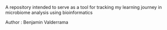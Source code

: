 A repository intended to serve as a tool for tracking my learning journey in microbiome analysis using bioinformatics

Author : Benjamin Valderrama
